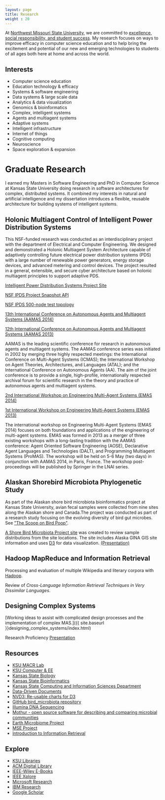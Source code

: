 ```yaml
---
layout: page
title: Research
weight : 20
---
```


<p class="message">
  At <a href="http://www.nwmissouri.edu/"> Northwest Missouri State University</a>, 
  we are committed to <a href="http://www.nwmissouri.edu/aboutus/mission.htm"> excellence, social responsibility, and student success</a>. 
  My research focuses on ways to improve efficacy in computer science education and to help bring the excitement and potential of our
   new and emerging technologies to students of all ages both here at home and across the world.
    
</p>

## Interests

*	Computer science education
*   Education technology & efficacy
*	Systems & software engineering
*	Data systems & large scale data
*	Analytics & data visualization
*	Genomics & bioinformatics
*	Complex, intelligent systems
*	Agents and multiagent systems
*	Adaptive systems
*   Intelligent infrastructure
*   Internet of things
*	Cognitive computing
*   Neuroscience
*   Space exploration & expansion

# Graduate Research

<p class="message">
  I earned my Masters in Software Engineering and PhD in Computer Science at Kansas State University doing research in software architectures for complex, distributed systems.  
  It combined my interests in natural and artificial intelligence and my dissertation introduces a flexible, reusable architecture for building systems of intelligent systems.
</p>

## Holonic Multiagent Control of Intelligent Power Distribution Systems

This NSF-funded research was conducted as an interdisciplinary project with the department of Electrical and Computer Engineering. We designed and demonstrated a Holonic Multiagent System Architecture capable of adaptively controlling future electrical power distribution systems (PDS) with a large number of renewable power generators, energy storage devices, and advanced metering and control devices. The project resulted in a general, extensible, and secure cyber architecture based on holonic multiagent principles to support adaptive PDS.

[Intelligent Power Distribution Systems Project Site](http://ipds.cis.ksu.edu)

[NSF IPDS Project Snapshot API](http://people.cis.ksu.edu/~dmcase/ipds/javadoc/index.html)

[NSF IPDS 500-node test topology](http://people.cis.ksu.edu/~dmcase/designing_complex_systems/index.html)

[13th International Conference on Autonomous Agents and Multiagent Systems (AAMAS 2014)](http://aamas2014.lip6.fr/)

[12th International Conference on Autonomous Agents and Multiagent Systems (AAMAS 2013)](http://aamas2013.cs.umn.edu/)

AAMAS is the leading scientific conference for research in autonomous agents and multiagent systems. The AAMAS conference series was initiated in 2002 by merging three highly respected meetings: the International Conference on Multi-Agent Systems (ICMAS); the International Workshop on Agent Theories, Architectures, and Languages (ATAL); and the International Conference on Autonomous Agents (AA). The aim of the joint conference is to provide a single, high-profile, internationally respected archival forum for scientific research in the theory and practice of autonomous agents and multiagent systems.

[2nd International Workshop on Engineering Multi-Agent Systems (EMAS 2014)](http://emas14.wordpress.com/)

[1st International Workshop on Engineering Multi-Agent Systems (EMAS 2013)](http://emas2013.otago.ac.nz/)

The international workshop on Engineering Multi-Agent Systems (EMAS 2014) focuses on both foundations and applications of the engineering of multi-agent systems. EMAS was formed in 2013 as a merger of three existing workshops with a long-lasting tradition with the AAMAS conference: Agent Oriented Software Engineering (AOSE), Declarative Agent Languages and Technologies (DALT), and Programming Multiagent Systems (ProMAS). The workshop will be held on 5-6 May (two days) in conjunction with AAMAS 2014, in Paris, France. The workshop post-proceedings will be published by Springer in the LNAI series.

## Alaskan Shorebird Microbiota Phylogenetic Study

As part of the Alaskan shore bird microbiota bioinformatics project at Kansas State University, avian fecal samples were collected from nine sites along the Alaskan shore and Canada.The project was conducted as part of a research study focusing on the evolving diversity of bird gut microbes. See ["The Scoop on Bird Poop"](http://phys.org/news/2013-05-scoop-bird-poop-evolving-diversity.html).

[A Shore Bird Microbiota Project site](http://ksucase.github.io/bird_microbiota) was created to review sample distributions from the site locations. The site includes Alaska GINA GIS site information and uses [D3](http://d3js.org/) for data visualization. [(Presentation)](http://ksucase.github.io/bird_microbiota/presentation/cisbio734_shorebird_microbiota_presentation.pdf)

## Hadoop MapReduce and Information Retrieval

Processing and evaluation of multiple Wikipedia and literary corpora with [Hadoop](http://hadoop.apache.org/).

Review of _Cross-Language Information Retrieval Techniques in Very Dissimilar Languages_.

## Designing Complex Systems

[Working ideas to assist with complicated design processes and the implementation of complex MAS.]({{ site.baseurl }}designing_complex_systems/index.html)

Research Proficiency [Presentation](https://docs.google.com/presentation/d/1SNcblAhIPkRNfGeA6sZ9HNqft8jiomblQIf6OROt0oM/pub?start=false&loop=false&delayms=3000)


## Resources 

*   [KSU MACR Lab](http://macr.cis.ksu.edu)
*   [KSU Computer & EE](http://sustain.ece.ksu.edu/)
*   [Kansas State Biology](http://www.k-state.edu/biology/)
*   [Kansas State Bioinformatics](http://bioinformatics.k-state.edu/)
*   [Kansas State Computing and Information Sciences Department](http://cis.ksu.edu)
*   [Data-Driven Documents](http://d3js.org/)
*   [NVD3: Re-usable charts for D3](http://nvd3.org/)
*   [GitHub bird_microbiota repository](https://github.com/ksucase/bird_microbiota)
*   [Illumina DNA Sequencing](http://www.illumina.com/applications/sequencing/dna_sequencing.ilmn)
*   [Mothur - open source software for describing and comparing microbial communities](http://www.mothur.org/)
*   [Earth Microbiome Project](http://www.microbio.me/emp/)
*   [MSE Project](http://sites.google.com/site/casemse/)
*   [Introduction to Information Retrieval](http://nlp.stanford.edu/IR-book/)

## Explore

*   [KSU Libraries](http://www.lib.k-state.edu/)
*   [ACM Digital Library](http://dl.acm.org/)
*   [IEEE-Wiley E-Books](http://www.ieee.org/publications_standards/publications/subscriptions/prod/ieee_wiley_ebook.html)
*   [IEEE Xplore](http://ieeexplore.ieee.org/Xplore/home.jsp)
*   [Microsoft Research](http://research.microsoft.com/en-us/)
*   [IBM Research](http://www.research.ibm.com/)
*   [Google Scholar](https://scholar.google.com/)

